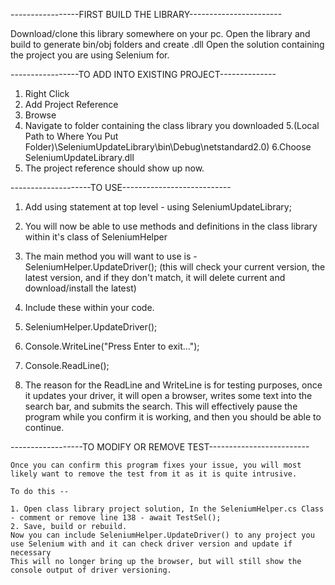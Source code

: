  -----------------FIRST BUILD THE LIBRARY-----------------------

Download/clone this library somewhere on your pc.
Open the library and build to generate bin/obj folders and create .dll
Open the solution containing the project you are using Selenium for.





-----------------TO ADD INTO EXISTING PROJECT--------------



1. Right Click
2. Add Project Reference 
3. Browse
4. Navigate to folder containing the class library you downloaded
5.(Local Path to Where You Put Folder)\SeleniumUpdateLibrary\bin\Debug\netstandard2.0)
6.Choose SeleniumUpdateLibrary.dll
7. The project reference should show up now.


--------------------TO USE---------------------------


1. Add using statement at top level - using SeleniumUpdateLibrary;
2. You will now be able to use methods and definitions in the class library within it's class of SeleniumHelper
3. The main method you will want to use is - SeleniumHelper.UpdateDriver();
(this will check your current version, the latest version, and if they don't match, it will delete current and download/install the latest)
4. Include these within your code.

1. SeleniumHelper.UpdateDriver();
2. Console.WriteLine("Press Enter to exit...");
3. Console.ReadLine();

5. The reason for the ReadLine and WriteLine is for testing purposes, once it updates your driver, it will open a browser, writes some text into the search bar, and submits the search.
This will effectively pause the program while you confirm it is working, and then you should be able to continue.




------------------TO MODIFY OR REMOVE TEST-------------------------

    Once you can confirm this program fixes your issue, you will most likely want to remove the test from it as it is quite intrusive.
    
    To do this --

    1. Open class library project solution, In the SeleniumHelper.cs Class - comment or remove line 138 - await TestSel();
    2. Save, build or rebuild.
    Now you can include SeleniumHelper.UpdateDriver() to any project you use Selenium with and it can check driver version and update if necessary
    This will no longer bring up the browser, but will still show the console output of driver versioning.
